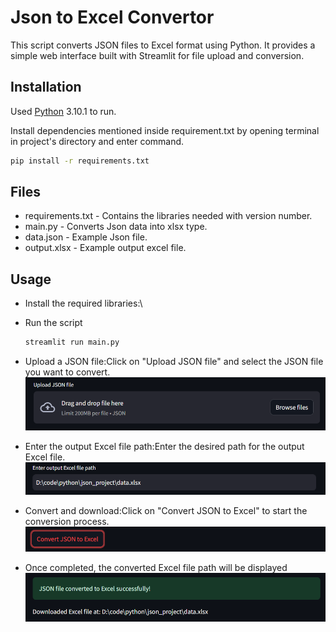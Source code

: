 # Json to Excel Convertor

This script converts JSON files to Excel format using Python. It provides a simple web interface built with Streamlit for file upload and conversion.


## Installation

Used [Python](https://www.python.org/)  3.10.1 to run.

Install dependencies mentioned inside requirement.txt by opening terminal in project's directory and enter command.
```bash
pip install -r requirements.txt
```
## Files

- requirements.txt - Contains the libraries needed with version number.
- main.py - Converts Json data into xlsx type.
- data.json - Example Json file.
- output.xlsx - Example output excel file.

## Usage
- Install the required libraries:\
- Run the script

  ```bash
  streamlit run main.py
  ```
- Upload a JSON file:Click on "Upload JSON file" and select the JSON file you want to convert.
  ![Image](uploadjsonfile.png)
- Enter the output Excel file path:Enter the desired path for the output Excel file.
  ![Image](uploadexcelpath.png)
- Convert and download:Click on "Convert JSON to Excel" to start the conversion process.
  ![Image](convertbutton.png)
- Once completed, the converted Excel file path will be displayed
  ![Image](finaloutput.png)
